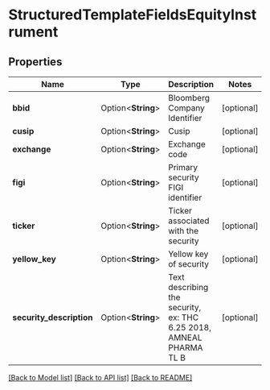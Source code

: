 # StructuredTemplateFieldsEquityInstrument

## Properties

Name | Type | Description | Notes
------------ | ------------- | ------------- | -------------
**bbid** | Option<**String**> | Bloomberg Company Identifier | [optional]
**cusip** | Option<**String**> | Cusip | [optional]
**exchange** | Option<**String**> | Exchange code | [optional]
**figi** | Option<**String**> | Primary security FIGI identifier | [optional]
**ticker** | Option<**String**> | Ticker associated with the security | [optional]
**yellow_key** | Option<**String**> | Yellow key of security | [optional]
**security_description** | Option<**String**> | Text describing the security, ex: THC 6.25 2018, AMNEAL PHARMA TL B | [optional]

[[Back to Model list]](../README.md#documentation-for-models) [[Back to API list]](../README.md#documentation-for-api-endpoints) [[Back to README]](../README.md)


